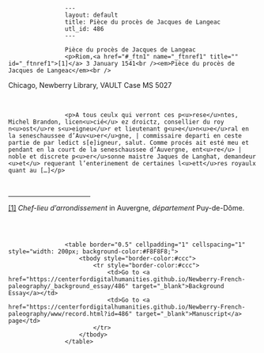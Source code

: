 
                    ---
                    layout: default
                    title: Pièce du procès de Jacques de Langeac
                    utl_id: 486
                    ---
                
                    Pièce du procès de Jacques de Langeac  
                    <p>Riom,<a href="#_ftn1" name="_ftnref1" title="" id="_ftnref1">[1]</a> 3 January 1541<br /><em>Pièce du procès de Jacques de Langeac</em><br />
Chicago, Newberry Library, VAULT Case MS 5027</p>
<p> </p>
  
                    <p>A tous ceulx qui verront ces p<u>rese</u>ntes, Michel Brandon, licen<u>cié</u> ez droictz, consellier du roy n<u>ost</u>re s<u>eigneu</u>r et lieutenant g<u>e</u>n<u>e</u>ral en la seneschaussee d’Auv<u>er</u>gne, | commissaire departi en ceste partie de par ledict s[e]igneur, salut. Comme procés ait esté meu et pendant en la court de la seneschaussee d’Auvergne, ent<u>re</u> | noble et discrete p<u>er</u>sonne maistre Jaques de Langhat, demandeur <u>et</u> requerant l’enterinement de certaines l<u>ett</u>res royaulx quant au […]</p>
<div> 
<hr align="left" size="1" width="33%" /><div id="ftn1"><a href="#_ftnref1" name="_ftn1" title="" id="_ftn1">[1]</a> <em>Chef-lieu d’arrondissement</em> in Auvergne, <em>département</em> Puy-de-Dôme.</div>
</div>
<p> </p>

                    
                     
                    <table border="0.5" cellpadding="1" cellspacing="1" style="width: 200px; background-color:#F8F8F8;">
                        <tbody style="border-color:#ccc">
                            <tr style="border-color:#ccc">
                                <td>Go to <a href="https://centerfordigitalhumanities.github.io/Newberry-French-paleography/_background_essay/486" target="_blank">Background Essay</a></td>
                                <td>Go to <a href="https://centerfordigitalhumanities.github.io/Newberry-French-paleography/www/record.html?id=486" target="_blank">Manuscript</a> page</td>
                            </tr>
                        </tbody>
                    </table>
                     
                
                